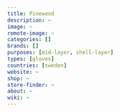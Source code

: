 ```yaml
---
title: Pinewood
description: ~
image: ~
remote-image: ~
categories: []
brands: []
purposes: [mid-layer, shell-layer]
types: [gloves]
countries: [sweden]
website: ~
shop: ~
store-finder: ~
about: ~
wiki: ~
---
```

